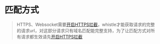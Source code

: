 # 匹配方式

> HTTPS、Websocket需要[开启HTTPS拦截](webui/https.html)，whistle才能获取请求的完整的请求url，对这部分请求只有域名匹配能完整支持，为了让匹配方式对所有请求都生效请先[开启HTTPS拦截](webui/https.html)